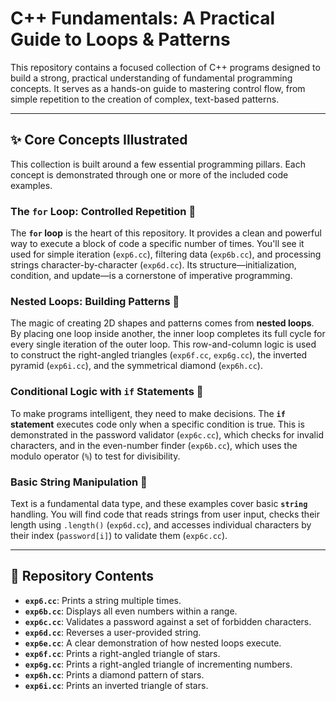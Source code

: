 # C++ Fundamentals: A Practical Guide to Loops & Patterns

This repository contains a focused collection of C++ programs designed to build a strong, practical understanding of fundamental programming concepts. It serves as a hands-on guide to mastering control flow, from simple repetition to the creation of complex, text-based patterns.

---

## ✨ Core Concepts Illustrated

This collection is built around a few essential programming pillars. Each concept is demonstrated through one or more of the included code examples.

### The `for` Loop: Controlled Repetition 🔁

The **`for` loop** is the heart of this repository. It provides a clean and powerful way to execute a block of code a specific number of times. You'll see it used for simple iteration (`exp6.cc`), filtering data (`exp6b.cc`), and processing strings character-by-character (`exp6d.cc`). Its structure—initialization, condition, and update—is a cornerstone of imperative programming.

### Nested Loops: Building Patterns 💠

The magic of creating 2D shapes and patterns comes from **nested loops**. By placing one loop inside another, the inner loop completes its full cycle for every single iteration of the outer loop. This row-and-column logic is used to construct the right-angled triangles (`exp6f.cc`, `exp6g.cc`), the inverted pyramid (`exp6i.cc`), and the symmetrical diamond (`exp6h.cc`).

### Conditional Logic with `if` Statements 🤔

To make programs intelligent, they need to make decisions. The **`if` statement** executes code only when a specific condition is true. This is demonstrated in the password validator (`exp6c.cc`), which checks for invalid characters, and in the even-number finder (`exp6b.cc`), which uses the modulo operator (`%`) to test for divisibility.

### Basic String Manipulation 📝

Text is a fundamental data type, and these examples cover basic **`string`** handling. You will find code that reads strings from user input, checks their length using `.length()` (`exp6d.cc`), and accesses individual characters by their index (`password[i]`) to validate them (`exp6c.cc`).

---

## 📂 Repository Contents

* **`exp6.cc`**: Prints a string multiple times.
* **`exp6b.cc`**: Displays all even numbers within a range.
* **`exp6c.cc`**: Validates a password against a set of forbidden characters.
* **`exp6d.cc`**: Reverses a user-provided string.
* **`exp6e.cc`**: A clear demonstration of how nested loops execute.
* **`exp6f.cc`**: Prints a right-angled triangle of stars.
* **`exp6g.cc`**: Prints a right-angled triangle of incrementing numbers.
* **`exp6h.cc`**: Prints a diamond pattern of stars.
* **`exp6i.cc`**: Prints an inverted triangle of stars.
